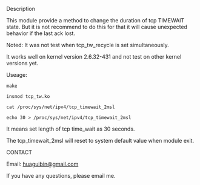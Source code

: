 Description

This module provide a method to change the duration of tcp TIMEWAIT state. But it is not recommend to do this for that it will cause unexpected behavior if the last ack lost.


Noted: 
It was not test when tcp_tw_recycle is set simultaneously.

It works well on kernel version 2.6.32-431 and not test on other kernel versions yet.

Useage:

	make

	insmod tcp_tw.ko

	cat /proc/sys/net/ipv4/tcp_timewait_2msl

	echo 30 > /proc/sys/net/ipv4/tcp_timewait_2msl 

It means set length of tcp time_wait as 30 seconds.

The tcp_timewait_2msl will reset to system default value when module exit.


CONTACT

 Email: huaguibin@gmail.com

If you have any questions, please email me. 

